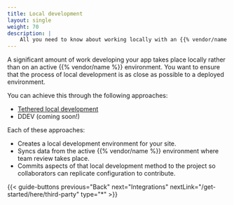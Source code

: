 ```yaml
---
title: Local development
layout: single
weight: 70
description: |
    All you need to know about working locally with an {{% vendor/name %}} project.
---
```


A significant amount of work developing your app takes place locally rather than on an active {{% vendor/name %}} environment.
You want to ensure that the process of local development is as close as possible to a deployed environment.

You can achieve this through the following approaches:

*   [Tethered local development](/get-started/here/local/tethered)
*   DDEV (coming soon!)

Each of these approaches:

*   Creates a local development environment for your site.
*   Syncs data from the active {{% vendor/name %}} environment where team review takes place.
*   Commits aspects of that local development method to the project so collaborators can replicate configuration to contribute.

[//]: # "If you're already using Docker Compose,"

[//]: # "consult the Community guide on [using Docker Compose with Django and {{% vendor/name %}}](https://community.platform.sh/t/using-docker-compose-with-django/1205)."

[//]: # "{{< guide-buttons previous=\"Local Development\" previousLink=\"/get-started/quick-start/use-third-part.md\" type=\"*\" >}}"

{{< guide-buttons previous="Back" next="Integrations" nextLink="/get-started/here/third-party" type="\*" >}}
